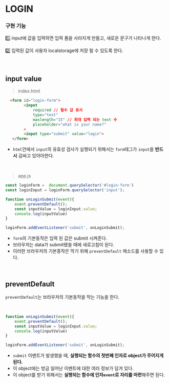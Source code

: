 # LOGIN 

### 구현 기능 
1️⃣ input에 값을 입력하면 입력 폼을 사라지게 만들고, 새로운 문구가 나타나게 한다.

2️⃣ 입력된 값이 사용자 localstorage에 저장 될 수 있도록 한다. 

<br>

## input value 

> index.html
```html
  <form id="login-form">
        <input
            required // 필수 값 표시 
            type="text"
            maxlength="15" // 최대 입력 되는 text 수
            placeholder="what is your name?"
        >
        <input type="submit" value="login">
   </form>

```
- ```html```안에서 ```input```의 유효성 검사가 실행되기 위해서는 ```form```태그가 ```input```을 **반드시** 감싸고 있어아한다.

<br>

> app.js
``` javascript
const loginForm =  document.querySelector('#login-form')
const loginInput = loginForm.querySelector('input');

function onLoginSubmit(event){
    event.preventDefault();
    const inputValue = loginInput.value;
    console.log(inputValue)
}

loginForm.addEventListener('submit', onLoginSubmit);

```
- ```form```의 기본동작은 입력 된 값은 submit 시켜준다.
- 브라우저는 data가 submit됐을 때에 새로고침이 된다. 
- 이러한 브라우저의 기본종작은 막기 위해 ```preventDefault``` 메소드를 사용할 수 있다.

<br>

## preventDefault
```preventDefault```는 브라우저의 기본동작을 막는 기능을 한다.

<br>

```javascript
function onLoginSubmit(event){
    event.preventDefault();
    const inputValue = loginInput.value;
    console.log(inputValue)
}

loginForm.addEventListener('submit', onLoginSubmit);

```
- ```submit``` 이벤트가 발생했을 때, **실행되는 함수의 첫번째 인자로 object가 주어지게 된다.**
- 이 object에는 방금 일어난 이벤트에 대한 여러 정보가 담겨 있다. 
- 이 object를 받기 위해서는 **실행되는 함수에 인자```event```로 자리를 마련**해주면 된다.
 









